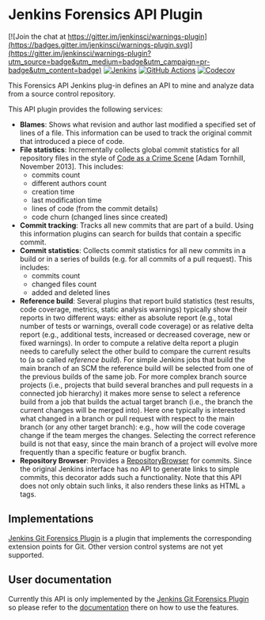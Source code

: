 # Jenkins Forensics API Plugin

[![Join the chat at https://gitter.im/jenkinsci/warnings-plugin](https://badges.gitter.im/jenkinsci/warnings-plugin.svg)](https://gitter.im/jenkinsci/warnings-plugin?utm_source=badge&utm_medium=badge&utm_campaign=pr-badge&utm_content=badge)
[![Jenkins](https://ci.jenkins.io/job/Plugins/job/forensics-api-plugin/job/master/badge/icon?subject=Jenkins%20CI)](https://ci.jenkins.io/job/Plugins/job/forensics-api-plugin/job/master/)
[![GitHub Actions](https://github.com/jenkinsci/forensics-api-plugin/workflows/GitHub%20CI/badge.svg?branch=master)](https://github.com/jenkinsci/forensics-api-plugin/actions)
[![Codecov](https://codecov.io/gh/jenkinsci/forensics-api-plugin/branch/master/graph/badge.svg)](https://codecov.io/gh/jenkinsci/forensics-api-plugin)

This Forensics API Jenkins plug-in defines an API to mine and analyze data from a source control repository. 
 
This API plugin provides the following services:
- **Blames**: Shows what revision and author last modified a specified set of lines of a file. This information can be 
used to track the original commit that introduced a piece of code. 
- **File statistics**: Incrementally collects global commit statistics for all repository files in the style of 
  [Code as a Crime Scene](https://www.adamtornhill.com/articles/crimescene/codeascrimescene.htm) 
  \[Adam Tornhill, November 2013\]. This includes:
  - commits count
  - different authors count
  - creation time
  - last modification time
  - lines of code (from the commit details)
  - code churn (changed lines since created)
- **Commit tracking**: Tracks all new commits that are part of a build. Using this information plugins can search for 
 builds that contain a specific commit. 
- **Commit statistics**: Collects commit statistics for all new commits in a build or in a series of builds (e.g. for 
all commits of a pull request). This includes: 
  - commits count
  - changed files count
  - added and deleted lines 
- **Reference build**: Several plugins that report build statistics (test results, code coverage, metrics, static 
analysis warnings) typically show their reports in two different ways: either as absolute report 
(e.g., total number of tests or warnings, overall code coverage) or as relative delta report (e.g., additional tests,
increased or decreased coverage, new or fixed warnings). In order to compute a relative delta report a plugin needs 
to carefully select the other build to compare the current results to (a so called *reference build*). 
For simple Jenkins jobs that build the main branch of an SCM the reference build will be selected from one of the 
previous builds of the same job. For more complex branch source projects (i.e., projects that build several branches 
and pull requests in a connected job hierarchy) it makes more sense to select a reference build from a job 
that builds the actual target branch (i.e., the branch the current changes will be merged into). Here one typically is
interested what changed in a branch or pull request with respect to the main branch (or any other 
target branch): e.g., how will the code coverage change if the team merges the changes. Selecting the correct reference
build is not that easy, since the main branch of a project will evolve more frequently than a specific feature or bugfix
branch.    
- **Repository Browser**: Provides a [RepositoryBrowser](https://javadoc.jenkins.io/hudson/scm/RepositoryBrowser.html) 
  for commits. Since the original Jenkins interface has no API to generate links to simple
  commits, this decorator adds such a functionality. Note that this API does not only obtain such links, it also
  renders these links as HTML `a` tags.

## Implementations

[Jenkins Git Forensics Plugin](https://github.com/jenkinsci/git-forensics-plugin) is a plugin that implements the 
corresponding extension points for Git. Other version control systems are not yet supported.  

## User documentation

Currently this API is only implemented by the 
[Jenkins Git Forensics Plugin](https://github.com/jenkinsci/git-forensics-plugin)
so please refer to the [documentation](https://github.com/jenkinsci/git-forensics-plugin/blob/master/README.md)
there on how to use the features. 

